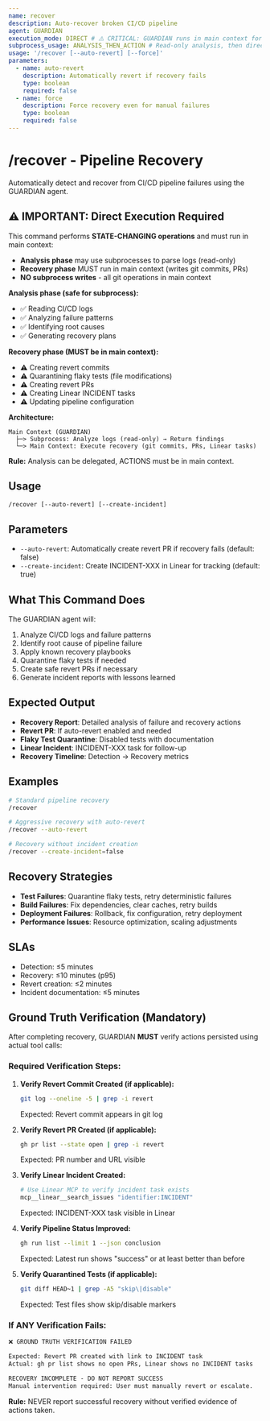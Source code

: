```yaml
---
name: recover
description: Auto-recover broken CI/CD pipeline
agent: GUARDIAN
execution_mode: DIRECT # ⚠️ CRITICAL: GUARDIAN runs in main context for state changes
subprocess_usage: ANALYSIS_THEN_ACTION # Read-only analysis, then direct action in main context
usage: '/recover [--auto-revert] [--force]'
parameters:
  - name: auto-revert
    description: Automatically revert if recovery fails
    type: boolean
    required: false
  - name: force
    description: Force recovery even for manual failures
    type: boolean
    required: false
---
```


# /recover - Pipeline Recovery

Automatically detect and recover from CI/CD pipeline failures using the GUARDIAN agent.

## ⚠️ IMPORTANT: Direct Execution Required

This command performs **STATE-CHANGING operations** and must run in main context:

- **Analysis phase** may use subprocesses to parse logs (read-only)
- **Recovery phase** MUST run in main context (writes git commits, PRs)
- **NO subprocess writes** - all git operations in main context

**Analysis phase (safe for subprocess):**

- ✅ Reading CI/CD logs
- ✅ Analyzing failure patterns
- ✅ Identifying root causes
- ✅ Generating recovery plans

**Recovery phase (MUST be in main context):**

- ⚠️ Creating revert commits
- ⚠️ Quarantining flaky tests (file modifications)
- ⚠️ Creating revert PRs
- ⚠️ Creating Linear INCIDENT tasks
- ⚠️ Updating pipeline configuration

**Architecture:**

```
Main Context (GUARDIAN)
  ├─> Subprocess: Analyze logs (read-only) → Return findings
  └─> Main Context: Execute recovery (git commits, PRs, Linear tasks)
```

**Rule:** Analysis can be delegated, ACTIONS must be in main context.

## Usage

```
/recover [--auto-revert] [--create-incident]
```

## Parameters

- `--auto-revert`: Automatically create revert PR if recovery fails (default: false)
- `--create-incident`: Create INCIDENT-XXX in Linear for tracking (default: true)

## What This Command Does

The GUARDIAN agent will:

1. Analyze CI/CD logs and failure patterns
2. Identify root cause of pipeline failure
3. Apply known recovery playbooks
4. Quarantine flaky tests if needed
5. Create safe revert PRs if necessary
6. Generate incident reports with lessons learned

## Expected Output

- **Recovery Report**: Detailed analysis of failure and recovery actions
- **Revert PR**: If auto-revert enabled and needed
- **Flaky Test Quarantine**: Disabled tests with documentation
- **Linear Incident**: INCIDENT-XXX task for follow-up
- **Recovery Timeline**: Detection → Recovery metrics

## Examples

```bash
# Standard pipeline recovery
/recover

# Aggressive recovery with auto-revert
/recover --auto-revert

# Recovery without incident creation
/recover --create-incident=false
```

## Recovery Strategies

- **Test Failures**: Quarantine flaky tests, retry deterministic failures
- **Build Failures**: Fix dependencies, clear caches, retry builds
- **Deployment Failures**: Rollback, fix configuration, retry deployment
- **Performance Issues**: Resource optimization, scaling adjustments

## SLAs

- Detection: ≤5 minutes
- Recovery: ≤10 minutes (p95)
- Revert creation: ≤2 minutes
- Incident documentation: ≤5 minutes

## Ground Truth Verification (Mandatory)

After completing recovery, GUARDIAN **MUST** verify actions persisted using actual tool calls:

### Required Verification Steps:

1. **Verify Revert Commit Created (if applicable):**

   ```bash
   git log --oneline -5 | grep -i revert
   ```

   Expected: Revert commit appears in git log

2. **Verify Revert PR Created (if applicable):**

   ```bash
   gh pr list --state open | grep -i revert
   ```

   Expected: PR number and URL visible

3. **Verify Linear Incident Created:**

   ```bash
   # Use Linear MCP to verify incident task exists
   mcp__linear__search_issues "identifier:INCIDENT"
   ```

   Expected: INCIDENT-XXX task visible in Linear

4. **Verify Pipeline Status Improved:**

   ```bash
   gh run list --limit 1 --json conclusion
   ```

   Expected: Latest run shows "success" or at least better than before

5. **Verify Quarantined Tests (if applicable):**
   ```bash
   git diff HEAD~1 | grep -A5 "skip\|disable"
   ```
   Expected: Test files show skip/disable markers

### If ANY Verification Fails:

```markdown
❌ GROUND TRUTH VERIFICATION FAILED

Expected: Revert PR created with link to INCIDENT task
Actual: gh pr list shows no open PRs, Linear shows no INCIDENT tasks

RECOVERY INCOMPLETE - DO NOT REPORT SUCCESS
Manual intervention required: User must manually revert or escalate.
```

**Rule:** NEVER report successful recovery without verified evidence of actions taken.
